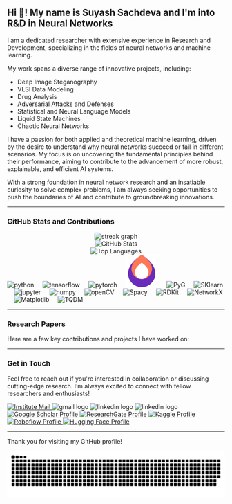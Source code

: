 <h2 align="left">Hi 👋! My name is Suyash Sachdeva and I'm into R&D in Neural Networks</h2>


I am a dedicated researcher with extensive experience in Research and Development, specializing in the fields of neural networks and machine learning.

My work spans a diverse range of innovative projects, including:

- Deep Image Steganography
- VLSI Data Modeling
- Drug Analysis
- Adversarial Attacks and Defenses
- Statistical and Neural Language Models
- Liquid State Machines
- Chaotic Neural Networks

I have a passion for both applied and theoretical machine learning, driven by the desire to understand why neural networks succeed or fail in different scenarios. My focus is on uncovering the fundamental principles behind their performance, aiming to contribute to the advancement of more robust, explainable, and efficient AI systems.

With a strong foundation in neural network research and an insatiable curiosity to solve complex problems, I am always seeking opportunities to push the boundaries of AI and contribute to groundbreaking innovations.

---

### GitHub Stats and Contributions

<div align="center">
  <img src="https://streak-stats.demolab.com?user=suyashsachdeva&locale=en&mode=daily&theme=dark&hide_border=false&border_radius=5&order=3" height="225" width="600" alt="streak graph" />
</div>

<div align="center">
  <img src="https://github-readme-stats.vercel.app/api?username=suyashsachdeva&hide=issues,stars&hide_title=true&hide_rank=false&show_icons=true&include_all_commits=true&count_private=true&disable_animations=false&theme=radical&locale=en&hide_border=false" height="225" width="600" alt="GitHub Stats" />
</div>

<div align="center">
  <img src="https://github-readme-stats.vercel.app/api/top-langs?username=suyashsachdeva&locale=en&hide_title=false&layout=compact&card_width=320&langs_count=4&theme=radical&hide_border=false" height="225" width="600" alt="Top Languages" />
</div>

<div align="left">
  <img src="https://cdn.jsdelivr.net/gh/devicons/devicon/icons/python/python-original.svg" height="75" alt="python"  />
  <img width="12" />
  <img src="https://cdn.jsdelivr.net/gh/devicons/devicon/icons/tensorflow/tensorflow-original.svg" height="75" alt="tensorflow"  />
  <img width="12" />
  <img src="https://cdn.jsdelivr.net/gh/devicons/devicon/icons/pytorch/pytorch-original.svg" height="75" alt="pytorch"  />
  <img width="12" />
  <img src="https://github.com/DiffEqML/diffeqml-media/blob/main/images/torchdyn_v2.png" height="75" alt="pytorchdyn"  />
  <img width="12" />  
  <img src="https://github.com/user-attachments/assets/517bd13f-b296-494f-a366-2dacfb7e0b8a" height="75" alt="PyG"  />
  <img width="12" />
  <img src="https://github.com/user-attachments/assets/f86cf081-e971-4ca9-bafc-33bb0253b270" height="75" alt="SKlearn"  />
  <img width="12" />
  <img src="https://cdn.jsdelivr.net/gh/devicons/devicon/icons/jupyter/jupyter-original.svg" height="75" alt="jupyter"  />
  <img width="12" />
  <img src="https://cdn.jsdelivr.net/gh/devicons/devicon/icons/numpy/numpy-original.svg" height="75" alt="numpy"  />
  <img width="12" />
  <img src="https://cdn.jsdelivr.net/gh/devicons/devicon/icons/opencv/opencv-original.svg" height="75" alt="openCV"  />
  <img width="12" />
  <img src="https://github.com/user-attachments/assets/5aa86970-4d84-4f4a-ad4e-726afb0c8156" height="75" alt="Spacy"  />
  <img width="12" />
  <img src="https://github.com/user-attachments/assets/cddbfb40-2f35-4eaa-a6bb-1f6288054dbf" height="75" alt="RDKit"  />
  <img width="12" />
  <img src="https://github.com/user-attachments/assets/f04b1eac-6813-40d0-bd16-a968ebae9095" height="75" alt="NetworkX"  />
  <img width="12" />
  <img src="https://github.com/user-attachments/assets/dee011df-0cef-43bc-8580-d4a399da7bd5" height="75" alt="Matplotlib"  />
  <img width="12" />
  <img src="https://github.com/user-attachments/assets/d3815b19-362b-40fe-bfe9-b7e7dfeec167" height="75" alt="TQDM"  />
</div>

---

### Research Papers

Here are a few key contributions and projects I have worked on:


---

### Get in Touch

Feel free to reach out if you're interested in collaboration or discussing cutting-edge research. I’m always excited to connect with fellow researchers and enthusiasts!

<div align="left">
<a href="mailto:your-institute-email@domain.com" target="_blank">
  <img src="https://img.shields.io/static/v1?message=Institute%20Mail&logo=gmail&label=&color=4285F4&logoColor=white&labelColor=&style=for-the-badge" height="35" alt="Institute Mail" />
</a>
<img src="https://img.shields.io/static/v1?message=Gmail&logo=gmail&label=&color=D14836&logoColor=white&labelColor=&style=for-the-badge" height="35" alt="gmail logo" href="suyashsachdeva2403@gmail.com" />
<img src="https://img.shields.io/static/v1?message=LinkedIn&logo=linkedin&label=&color=0077B5&logoColor=white&labelColor=&style=for-the-badge" height="35" alt="linkedin logo", href="https://www.linkedin.com/in/suyash-sachdeva-3096b3202/"/>
  <img src="https://img.shields.io/static/v1?message=LinkedIn&logo=linkedin&label=&color=0077B5&logoColor=white&labelColor=&style=for-the-badge" height="35" alt="linkedin logo", href="https://www.linkedin.com/in/suyash-sachdeva-3096b3202/"/>

  
  <!-- Google Scholar Badge -->
  <a href="https://scholar.google.com/citations?user=eCbBzCkAAAAJ&hl=en" target="_blank">
    <img src="https://img.shields.io/static/v1?message=Google%20Scholar&logo=google-scholar&label=&color=4285F4&logoColor=white&labelColor=&style=for-the-badge" height="35" alt="Google Scholar Profile" />
  </a>

  <a href="https://www.kaggle.com/suyashsachdeva" target="_blank">
    <img src="https://img.shields.io/static/v1?message=ResearchGate&logo=researchgate&label=&color=00CCBB&logoColor=white&labelColor=&style=for-the-badge" height="35" alt="ResearchGate Profile" />
  </a>
  
  <!-- Kaggle Badge -->
  <a href="https://www.kaggle.com/your-kaggle-username" target="_blank">
    <img src="https://img.shields.io/static/v1?message=Kaggle&logo=kaggle&label=&color=20BEFF&logoColor=white&labelColor=&style=for-the-badge" height="35" alt="Kaggle Profile" />
  </a>
  
  <a href="https://app.roboflow.com/suyash-sachdeva-gs9ki" target="_blank">
    <img src="https://img.shields.io/static/v1?message=Roboflow&logo=roboflow&label=&color=FF6B00&logoColor=white&labelColor=&style=for-the-badge" height="35" alt="Roboflow Profile" />
  </a>

  <a href="https://huggingface.co/sasapool" target="_blank">
    <img src="https://img.shields.io/static/v1?message=Hugging%20Face&logo=huggingface&label=&color=FFD700&logoColor=white&labelColor=&style=for-the-badge" height="35" alt="Hugging Face Profile" />
  </a>

</div>

---

Thank you for visiting my GitHub profile!

<img src="https://raw.githubusercontent.com/suyashsachdeva/suyashsachdeva/output/snake.svg" alt="Snake animation" />
